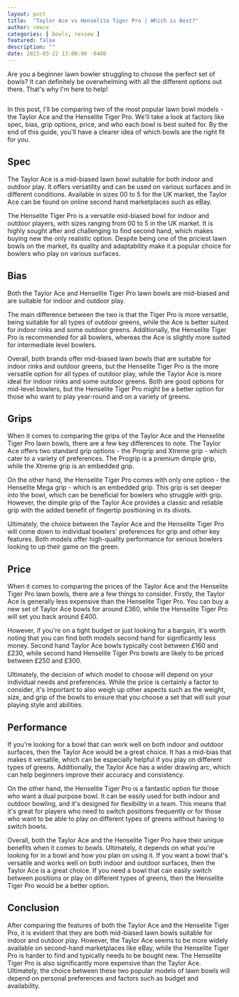```yaml
---
layout: post
title:  "Taylor Ace vs Henselite Tiger Pro | Which is Best?"
author: reece
categories: [ bowls, review ]
featured: false
description: ""
date: 2023-03-22 13:00:00 -0400
---
```

    

<!-- wp:paragraph -->
<p xmlns="http://www.w3.org/1999/xhtml">Are you a beginner lawn bowler struggling to choose the perfect set of bowls? It can definitely be overwhelming with all the different options out there. That's why I'm here to help! </p>
<!-- /wp:paragraph -->

<!-- wp:image {"id":2026,"sizeSlug":"large","linkDestination":"none"} -->
<figure class="wp-block-image size-large"><img src="/img/posts/taylor-ace-vs-henselite-tiger-pro-1024x576.jpg" alt="" class="wp-image-2026"/></figure>
<!-- /wp:image -->

<!-- wp:paragraph -->
<p>In this post, I'll be comparing two of the most popular lawn bowl models - the Taylor Ace and the Henselite Tiger Pro. We'll take a look at factors like spec, bias, grip options, price, and who each bowl is best suited for. By the end of this guide, you'll have a clearer idea of which bowls are the right fit for you.</p>
<!-- /wp:paragraph -->

<!-- wp:heading -->
<h2>Spec</h2>
<!-- /wp:heading -->

<!-- wp:block {"ref":2690} /-->

<!-- wp:paragraph -->
<p>The Taylor Ace is a mid-biased lawn bowl suitable for both indoor and outdoor play. It offers versatility and can be used on various surfaces and in different conditions. Available in sizes 00 to 5 for the UK market, the Taylor Ace can be found on online second hand marketplaces such as eBay.</p>
<!-- /wp:paragraph -->

<!-- wp:block {"ref":2726} /-->

<!-- wp:paragraph -->
<p>The Henselite Tiger Pro is a versatile mid-biased bowl for indoor and outdoor players, with sizes ranging from 00 to 5 in the UK market. It is highly sought after and challenging to find second hand, which makes buying new the only realistic option. Despite being one of the priciest lawn bowls on the market, its quality and adaptability make it a popular choice for bowlers who play on various surfaces.</p>
<!-- /wp:paragraph -->

<!-- wp:heading -->
<h2>Bias</h2>
<!-- /wp:heading -->

<!-- wp:paragraph -->
<p>Both the Taylor Ace and Henselite Tiger Pro lawn bowls are mid-biased and are suitable for indoor and outdoor play. </p>
<!-- /wp:paragraph -->

<!-- wp:block {"ref":2814} /-->

<!-- wp:paragraph -->
<p>The main difference between the two is that the Tiger Pro is more versatile, being suitable for all types of outdoor greens, while the Ace is better suited for indoor rinks and some outdoor greens. Additionally, the Henselite Tiger Pro is recommended for all bowlers, whereas the Ace is slightly more suited for intermediate level bowlers.</p>
<!-- /wp:paragraph -->

<!-- wp:block {"ref":2798} /-->

<!-- wp:paragraph -->
<p>Overall, both brands offer mid-biased lawn bowls that are suitable for indoor rinks and outdoor greens, but the Henselite Tiger Pro is the more versatile option for all types of outdoor play, while the Taylor Ace is more ideal for indoor rinks and some outdoor greens. Both are good options for mid-level bowlers, but the Henselite Tiger Pro might be a better option for those who want to play year-round and on a variety of greens.</p>
<!-- /wp:paragraph -->

<!-- wp:heading -->
<h2>Grips</h2>
<!-- /wp:heading -->

<!-- wp:paragraph -->
<p>When it comes to comparing the grips of the Taylor Ace and the Henselite Tiger Pro lawn bowls, there are a few key differences to note. The Taylor Ace offers two standard grip options - the Progrip and Xtreme grip - which cater to a variety of preferences. The Progrip is a premium dimple grip, while the Xtreme grip is an embedded grip.</p>
<!-- /wp:paragraph -->

<!-- wp:paragraph -->
<p>On the other hand, the Henselite Tiger Pro comes with only one option - the Henselite Mega grip - which is an embedded grip. This grip is set deeper into the bowl, which can be beneficial for bowlers who struggle with grip. However, the dimple grip of the Taylor Ace provides a classic and reliable grip with the added benefit of fingertip positioning in its divots.</p>
<!-- /wp:paragraph -->

<!-- wp:paragraph -->
<p>Ultimately, the choice between the Taylor Ace and the Henselite Tiger Pro will come down to individual bowlers' preferences for grip and other key features. Both models offer high-quality performance for serious bowlers looking to up their game on the green.</p>
<!-- /wp:paragraph -->

<!-- wp:heading -->
<h2>Price</h2>
<!-- /wp:heading -->

<!-- wp:paragraph -->
<p>When it comes to comparing the prices of the Taylor Ace and the Henselite Tiger Pro lawn bowls, there are a few things to consider. Firstly, the Taylor Ace is generally less expensive than the Henselite Tiger Pro. You can buy a new set of Taylor Ace bowls for around £360, while the Henselite Tiger Pro will set you back around £400.</p>
<!-- /wp:paragraph -->

<!-- wp:paragraph -->
<p>However, if you're on a tight budget or just looking for a bargain, it's worth noting that you can find both models second hand for significantly less money. Second hand Taylor Ace bowls typically cost between £160 and £230, while second hand Henselite Tiger Pro bowls are likely to be priced between £250 and £300.</p>
<!-- /wp:paragraph -->

<!-- wp:paragraph -->
<p>Ultimately, the decision of which model to choose will depend on your individual needs and preferences. While the price is certainly a factor to consider, it's important to also weigh up other aspects such as the weight, size, and grip of the bowls to ensure that you choose a set that will suit your playing style and abilities.</p>
<!-- /wp:paragraph -->

<!-- wp:heading -->
<h2>Performance</h2>
<!-- /wp:heading -->

<!-- wp:paragraph -->
<p>If you're looking for a bowl that can work well on both indoor and outdoor surfaces, then the Taylor Ace would be a great choice. It has a mid-bias that makes it versatile, which can be especially helpful if you play on different types of greens. Additionally, the Taylor Ace has a wider drawing arc, which can help beginners improve their accuracy and consistency.</p>
<!-- /wp:paragraph -->

<!-- wp:paragraph -->
<p>On the other hand, the Henselite Tiger Pro is a fantastic option for those who want a dual purpose bowl. It can be easily used for both indoor and outdoor bowling, and it's designed for flexibility in a team. This means that it's great for players who need to switch positions frequently or for those who want to be able to play on different types of greens without having to switch bowls.</p>
<!-- /wp:paragraph -->

<!-- wp:paragraph -->
<p>Overall, both the Taylor Ace and the Henselite Tiger Pro have their unique benefits when it comes to bowls. Ultimately, it depends on what you're looking for in a bowl and how you plan on using it. If you want a bowl that's versatile and works well on both indoor and outdoor surfaces, then the Taylor Ace is a great choice. If you need a bowl that can easily switch between positions or play on different types of greens, then the Henselite Tiger Pro would be a better option.</p>
<!-- /wp:paragraph -->

<!-- wp:heading -->
<h2>Conclusion</h2>
<!-- /wp:heading -->

<!-- wp:paragraph -->
<p>After comparing the features of both the Taylor Ace and the Henselite Tiger Pro, it is evident that they are both mid-biased lawn bowls suitable for indoor and outdoor play. However, the Taylor Ace seems to be more widely available on second-hand marketplaces like eBay, while the Henselite Tiger Pro is harder to find and typically needs to be bought new. The Henselite Tiger Pro is also significantly more expensive than the Taylor Ace. Ultimately, the choice between these two popular models of lawn bowls will depend on personal preferences and factors such as budget and availability.</p>
<!-- /wp:paragraph -->
    